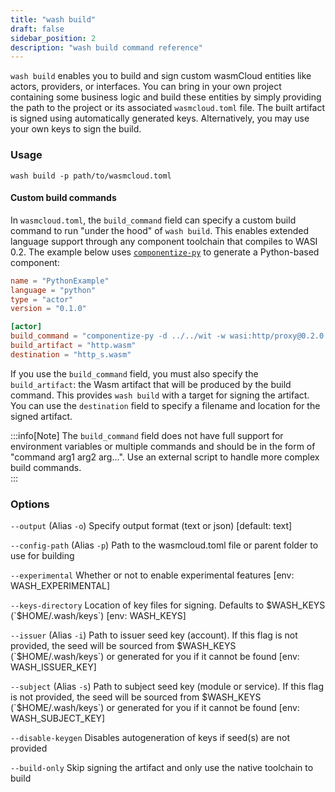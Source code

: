 ```yaml
---
title: "wash build"
draft: false
sidebar_position: 2
description: "wash build command reference"
---
```


`wash build` enables you to build and sign custom wasmCloud entities like actors, providers, or interfaces. You can bring in your own project containing some business logic and build these entities by simply providing the path to the project or its associated `wasmcloud.toml` file. The built artifact is signed using automatically generated keys. Alternatively, you may use your own keys to sign the build.

### Usage

```
wash build -p path/to/wasmcloud.toml
```

#### Custom build commands

In `wasmcloud.toml`, the `build_command` field can specify a custom build command to run "under the hood" of `wash build`. This enables extended language support through any component toolchain that compiles to WASI 0.2. The example below uses [`componentize-py`](https://github.com/bytecodealliance/componentize-py) to generate a Python-based component:

```toml
name = "PythonExample"
language = "python"
type = "actor"
version = "0.1.0"

[actor]
build_command = "componentize-py -d ../../wit -w wasi:http/proxy@0.2.0 componentize app -o http.wasm"
build_artifact = "http.wasm"
destination = "http_s.wasm"
```

If you use the `build_command` field, you must also specify the `build_artifact`: the Wasm artifact that will be produced by the build command. This provides `wash build` with a target for signing the artifact. You can use the `destination` field to specify a filename and location for the signed artifact. 

:::info[Note] 
The `build_command` field does not have full support for environment variables or multiple commands and should be in the form of "command arg1 arg2 arg...". Use an external script to handle more complex build commands.  
:::

### Options

`--output` (Alias `-o`) Specify output format (text or json) [default: text]

`--config-path` (Alias `-p`) Path to the wasmcloud.toml file or parent folder to use for building

`--experimental` Whether or not to enable experimental features [env: WASH_EXPERIMENTAL]

`--keys-directory` Location of key files for signing. Defaults to $WASH_KEYS (`$HOME/.wash/keys`) [env: WASH_KEYS]

`--issuer` (Alias `-i`) Path to issuer seed key (account). If this flag is not provided, the seed will be sourced from $WASH_KEYS (`$HOME/.wash/keys`) or generated for you if it cannot be found [env: WASH_ISSUER_KEY]

`--subject` (Alias `-s`) Path to subject seed key (module or service). If this flag is not provided, the seed will be sourced from $WASH_KEYS (`$HOME/.wash/keys`) or generated for you if it cannot be found [env: WASH_SUBJECT_KEY]

`--disable-keygen` Disables autogeneration of keys if seed(s) are not provided

`--build-only` Skip signing the artifact and only use the native toolchain to build

